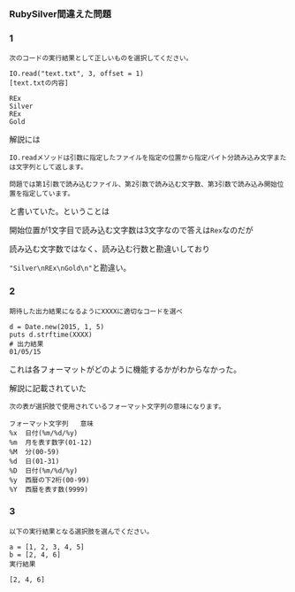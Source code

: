 ### RubySilver間違えた問題

### 1

```
次のコードの実行結果として正しいものを選択してください。

IO.read("text.txt", 3, offset = 1)
[text.txtの内容]

REx
Silver
REx
Gold
```

解説には
```
IO.readメソッドは引数に指定したファイルを指定の位置から指定バイト分読み込み文字または文字列として返します。

問題では第1引数で読み込むファイル、第2引数で読み込む文字数、第3引数で読み込み開始位置を指定しています。
```
と書いていた。ということは

開始位置が1文字目で読み込む文字数は3文字なので答えは`Rex`なのだが

読み込む文字数ではなく、読み込む行数と勘違いしており

`"Silver\nREx\nGold\n"`と勘違い。

### 2
```
期待した出力結果になるようにXXXXに適切なコードを選べ

d = Date.new(2015, 1, 5)
puts d.strftime(XXXX)
# 出力結果
01/05/15
```

これは各フォーマットがどのように機能するかがわからなかった。

解説に記載されていた

```
次の表が選択肢で使用されているフォーマット文字列の意味になります。

フォーマット文字列	意味
%x	日付(%m/%d/%y)
%m	月を表す数字(01-12)
%M	分(00-59)
%d	日(01-31)
%D	日付(%m/%d/%y)
%y	西暦の下2桁(00-99)
%Y	西暦を表す数(9999)

```

### 3

```
以下の実行結果となる選択肢を選んでください。

a = [1, 2, 3, 4, 5]
b = [2, 4, 6]
実行結果

[2, 4, 6]

```


